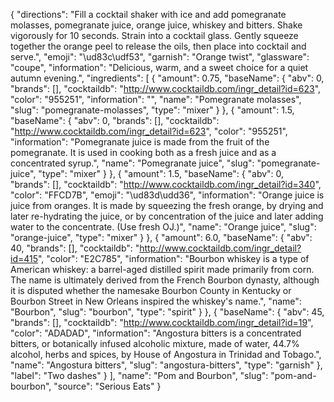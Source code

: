 {
    "directions": "Fill a cocktail shaker with ice and add pomegranate molasses, pomegranate juice, orange juice, whiskey and bitters. Shake vigorously for 10 seconds. Strain into a cocktail glass. Gently squeeze together the orange peel to release the oils, then place into cocktail and serve.",
    "emoji": "\ud83c\udf53",
    "garnish": "Orange twist",
    "glassware": "coupe",
    "information": "Delicious, warm, and a sweet choice for a quiet autumn evening.",
    "ingredients": [
        {
            "amount": 0.75,
            "baseName": {
                "abv": 0,
                "brands": [],
                "cocktaildb": "http://www.cocktaildb.com/ingr_detail?id=623",
                "color": "955251",
                "information": "",
                "name": "Pomegranate molasses",
                "slug": "pomegranate-molasses",
                "type": "mixer"
            }
        },
        {
            "amount": 1.5,
            "baseName": {
                "abv": 0,
                "brands": [],
                "cocktaildb": "http://www.cocktaildb.com/ingr_detail?id=623",
                "color": "955251",
                "information": "Pomegranate juice is made from the fruit of the pomegranate. It is used in cooking both as a fresh juice and as a concentrated syrup.",
                "name": "Pomegranate juice",
                "slug": "pomegranate-juice",
                "type": "mixer"
            }
        },
        {
            "amount": 1.5,
            "baseName": {
                "abv": 0,
                "brands": [],
                "cocktaildb": "http://www.cocktaildb.com/ingr_detail?id=340",
                "color": "FFCD7B",
                "emoji": "\ud83d\udd36",
                "information": "Orange juice is juice from oranges. It is made by squeezing the fresh orange, by drying and later re-hydrating the juice, or by concentration of the juice and later adding water to the concentrate. (Use fresh OJ.)",
                "name": "Orange juice",
                "slug": "orange-juice",
                "type": "mixer"
            }
        },
        {
            "amount": 6.0,
            "baseName": {
                "abv": 40,
                "brands": [],
                "cocktaildb": "http://www.cocktaildb.com/ingr_detail?id=415",
                "color": "E2C785",
                "information": "Bourbon whiskey is a type of American whiskey: a barrel-aged distilled spirit made primarily from corn. The name is ultimately derived from the French Bourbon dynasty, although it is disputed whether the namesake Bourbon County in Kentucky or Bourbon Street in New Orleans inspired the whiskey's name.",
                "name": "Bourbon",
                "slug": "bourbon",
                "type": "spirit"
            }
        },
        {
            "baseName": {
                "abv": 45,
                "brands": [],
                "cocktaildb": "http://www.cocktaildb.com/ingr_detail?id=19",
                "color": "ADADAD",
                "information": "Angostura bitters is a concentrated bitters, or botanically infused alcoholic mixture, made of water, 44.7% alcohol, herbs and spices, by House of Angostura in Trinidad and Tobago.",
                "name": "Angostura bitters",
                "slug": "angostura-bitters",
                "type": "garnish"
            },
            "label": "Two dashes"
        }
    ],
    "name": "Pom and Bourbon",
    "slug": "pom-and-bourbon",
    "source": "Serious Eats"
}
